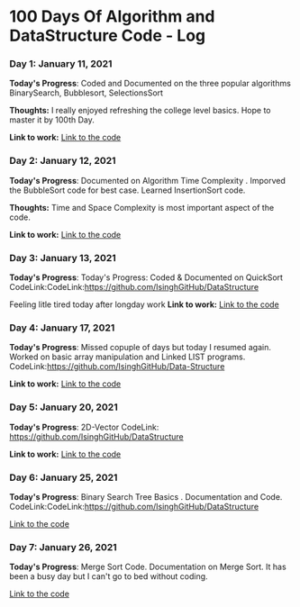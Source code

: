 # 100 Days Of Algorithm and DataStructure Code - Log

### Day 1: January 11, 2021

**Today's Progress**: Coded and Documented on the three popular algorithms BinarySearch, Bubblesort, SelectionsSort

**Thoughts:** I really enjoyed refreshing the college level basics. Hope to master it by 100th Day.

**Link to work:** [Link to the code](https://github.com/IsinghGitHub/Data-Structure)

### Day 2: January 12, 2021

**Today's Progress**: Documented on Algorithm Time Complexity . Imporved the BubbleSort code for best case. Learned InsertionSort code.

**Thoughts:** Time and Space Complexity is most important aspect of the code.

**Link to work:** [Link to the code](CodeLink:https://github.com/IsinghGitHub/DataStructure)

### Day 3: January 13, 2021

**Today's Progress**: Today's Progress: Coded & Documented on QuickSort
CodeLink:CodeLink:https://github.com/IsinghGitHub/DataStructure

Feeling litle tired today after longday work
**Link to work:** [Link to the code](CodeLink:https://github.com/IsinghGitHub/DataStructure)

### Day 4: January 17, 2021

**Today's Progress**: Missed copuple of days but today I resumed again. Worked on basic array manipulation and Linked LIST programs.
CodeLink:https://github.com/IsinghGitHub/Data-Structure

**Link to work:** [Link to the code](CodeLink:https://github.com/IsinghGitHub/DataStructure)

### Day 5: January 20, 2021

**Today's Progress**: 2D-Vector
CodeLink: https://github.com/IsinghGitHub/DataStructure

**Link to work:** [Link to the code](CodeLink:https://github.com/IsinghGitHub/DataStructure)

### Day 6: January 25, 2021

**Today's Progress**: Binary Search Tree Basics . Documentation and Code.
CodeLink:CodeLink:https://github.com/IsinghGitHub/DataStructure

[Link to the code](CodeLink:https://github.com/IsinghGitHub/DataStructure)

### Day 7: January 26, 2021

**Today's Progress**: Merge Sort Code. Documentation on Merge Sort.
It has been a busy day but I can't go to bed without coding.

[Link to the code](CodeLink:https://github.com/IsinghGitHub/DataStructure)
